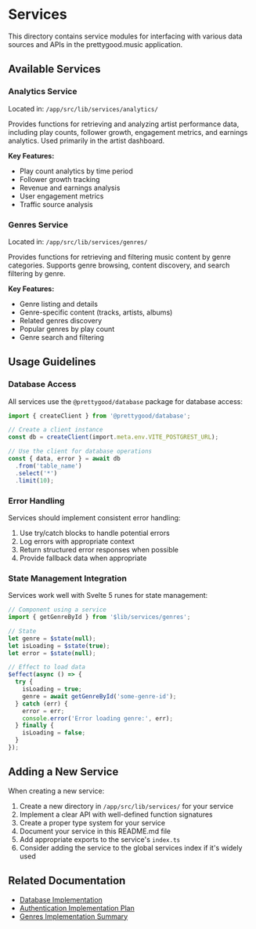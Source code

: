 # Services

This directory contains service modules for interfacing with various data sources and APIs in the prettygood.music application.

## Available Services

### Analytics Service

Located in: `/app/src/lib/services/analytics/`

Provides functions for retrieving and analyzing artist performance data, including play counts, follower growth, engagement metrics, and earnings analytics. Used primarily in the artist dashboard.

**Key Features:**
- Play count analytics by time period
- Follower growth tracking
- Revenue and earnings analysis
- User engagement metrics
- Traffic source analysis

### Genres Service

Located in: `/app/src/lib/services/genres/`

Provides functions for retrieving and filtering music content by genre categories. Supports genre browsing, content discovery, and search filtering by genre.

**Key Features:**
- Genre listing and details
- Genre-specific content (tracks, artists, albums)
- Related genres discovery
- Popular genres by play count
- Genre search and filtering

## Usage Guidelines

### Database Access

All services use the `@prettygood/database` package for database access:

```typescript
import { createClient } from '@prettygood/database';

// Create a client instance
const db = createClient(import.meta.env.VITE_POSTGREST_URL);

// Use the client for database operations
const { data, error } = await db
  .from('table_name')
  .select('*')
  .limit(10);
```

### Error Handling

Services should implement consistent error handling:

1. Use try/catch blocks to handle potential errors
2. Log errors with appropriate context
3. Return structured error responses when possible
4. Provide fallback data when appropriate

### State Management Integration

Services work well with Svelte 5 runes for state management:

```typescript
// Component using a service
import { getGenreById } from '$lib/services/genres';

// State
let genre = $state(null);
let isLoading = $state(true);
let error = $state(null);

// Effect to load data
$effect(async () => {
  try {
    isLoading = true;
    genre = await getGenreById('some-genre-id');
  } catch (err) {
    error = err;
    console.error('Error loading genre:', err);
  } finally {
    isLoading = false;
  }
});
```

## Adding a New Service

When creating a new service:

1. Create a new directory in `/app/src/lib/services/` for your service
2. Implement a clear API with well-defined function signatures
3. Create a proper type system for your service
4. Document your service in this README.md file
5. Add appropriate exports to the service's `index.ts`
6. Consider adding the service to the global services index if it's widely used

## Related Documentation

- [Database Implementation](/documentation/Database-Implementation.md)
- [Authentication Implementation Plan](/documentation/Authentication-implementation-plan.md)
- [Genres Implementation Summary](/documentation/Genres-Implementation-Summary.md)
